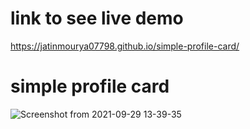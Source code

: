 # link to see live demo
https://jatinmourya07798.github.io/simple-profile-card/
# simple profile card
![Screenshot from 2021-09-29 13-39-35](https://user-images.githubusercontent.com/55657605/135229556-ef9d353c-a413-4a8a-b7b7-7c620bdfe53e.png)
 
